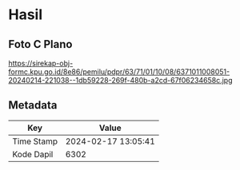 # Hasil

## Foto C Plano

https://sirekap-obj-formc.kpu.go.id/8e86/pemilu/pdpr/63/71/01/10/08/6371011008051-20240214-221038--1db59228-269f-480b-a2cd-67f06234658c.jpg


## Metadata

| Key        | Value               |
| ---------- | ------------------- |
| Time Stamp | 2024-02-17 13:05:41 |
| Kode Dapil | 6302                |



